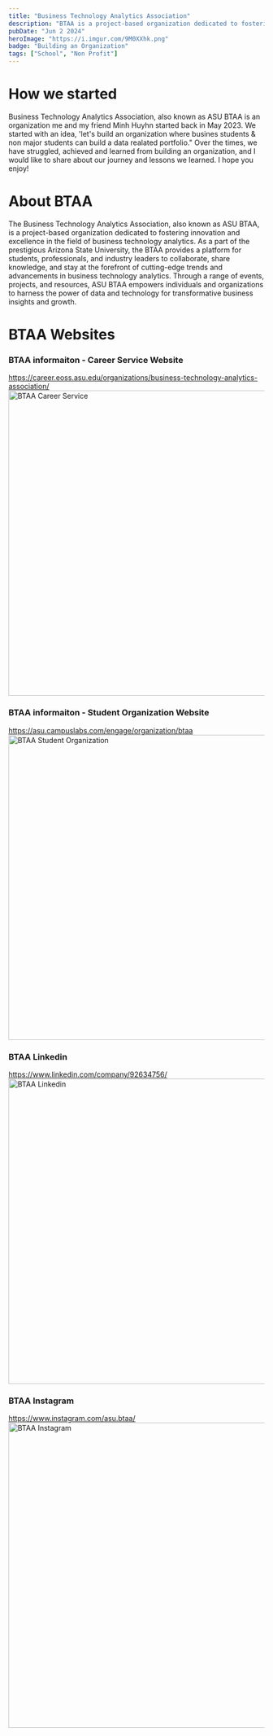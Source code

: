 ```yaml
---
title: "Business Technology Analytics Association"
description: "BTAA is a project-based organization dedicated to fostering innovation and excellence in the field of business technology analytics."
pubDate: "Jun 2 2024"
heroImage: "https://i.imgur.com/9M0XXhk.png"
badge: "Building an Organization"
tags: ["School", "Non Profit"]
---
```


# How we started

Business Technology Analytics Association, also known as ASU BTAA is an organization me and my friend Minh Huyhn started back in May 2023. We started with an idea, 'let's build an organization where busines students & non major students can build a data realated portfolio." Over the times, we have struggled, achieved and learned from building an organization, and I would like to share about our journey and lessons we learned. I hope you enjoy!

# About BTAA

The Business Technology Analytics Association, also known as ASU BTAA, is a project-based organization dedicated to fostering innovation and excellence in the field of business technology analytics. As a part of the prestigious Arizona State University, the BTAA provides a platform for students, professionals, and industry leaders to collaborate, share knowledge, and stay at the forefront of cutting-edge trends and advancements in business technology analytics. Through a range of events, projects, and resources, ASU BTAA empowers individuals and organizations to harness the power of data and technology for transformative business insights and growth.

# BTAA Websites

### BTAA informaiton - Career Service Website

https://career.eoss.asu.edu/organizations/business-technology-analytics-association/
<a href="https://career.eoss.asu.edu/organizations/business-technology-analytics-association/"><img src="https://i.imgur.com/sD7mxoU.png" alt="BTAA Career Service" height="600" width="1000"></a>

### BTAA informaiton - Student Organization Website

https://asu.campuslabs.com/engage/organization/btaa
<a href="https://asu.campuslabs.com/engage/organization/btaa"><img src="https://i.imgur.com/c9h4D7h.png" alt="BTAA Student Organization" height="600" width="600"></a>

### BTAA Linkedin

https://www.linkedin.com/company/92634756/
<a href="https://www.linkedin.com/company/92634756/"><img src="https://i.imgur.com/ntW69VV.png" alt="BTAA Linkedin" height="600" width="600"></a>

### BTAA Instagram

https://www.instagram.com/asu.btaa/
<a href="https://www.instagram.com/asu.btaa/"><img src="https://i.imgur.com/hTjjlgc.png" alt="BTAA Instagram" height="600" width="600"></a>
